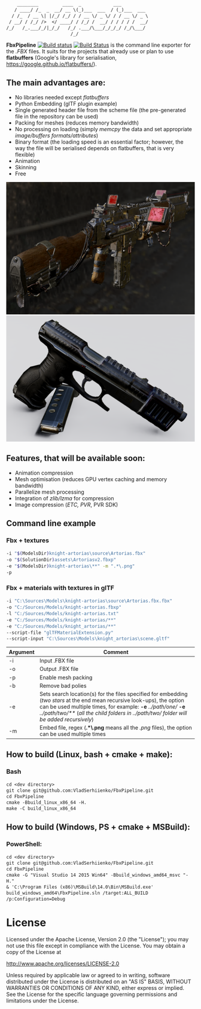 ```
    ________         ____  _            ___          
   / ____/ /_  _  __/ __ \(_)___  ___  / (_)___  ___ 
  / /_  / __ \| |/_/ /_/ / / __ \/ _ \/ / / __ \/ _ \
 / __/ / /_/ />  </ ____/ / /_/ /  __/ / / / / /  __/
/_/   /_.___/_/|_/_/   /_/ .___/\___/_/_/_/ /_/\___/ 
                        /_/                          
```


**FbxPipeline** [![Build status](https://ci.appveyor.com/api/projects/status/lob4wuwoji3awkeq?svg=true)](https://ci.appveyor.com/project/VladSerhiienko/fbxpipeline) [![Build Status](https://travis-ci.org/VladSerhiienko/FbxPipeline.svg?branch=master)](https://travis-ci.org/VladSerhiienko/FbxPipeline) is the command line exporter for the *.FBX* files. It suits for the projects that already use or plan to use **flatbuffers** (Google's library for serialisation, https://google.github.io/flatbuffers/).


## The main advantages are:
 - No libraries needed except *flatbuffers*
 - Python Embedding (glTF plugin example)
 - Single generated header file from the scheme file (the pre-generated file in the repository can be used)
 - Packing for meshes (reduces memory bandwidth)
 - No processing on loading (simply *memcpy* the data and set appropriate *image/buffers formats/attributes*)
 - Binary format (the loading speed is an essential factor; however, the way the file will be serialised depends on flatbuffers, that is very flexible)
 - Animation
 - Skinning
 - Free

![alt text](https://github.com/VladSerhiienko/FbxPipeline/blob/master/docs/AK.PNG "AK")
![alt text](https://github.com/VladSerhiienko/FbxPipeline/blob/master/docs/9mm.PNG "9mm")

## Features, that will be available soon:
 - Animation compression
 - Mesh optimisation (reduces GPU vertex caching and memory bandwidth)
 - Parallelize mesh processing
 - Integration of *zlib/lzma* for compression
 - Image compression (*ETC, PVR*, PVR SDK)

## Command line example
### Fbx + textures 
```sh
-i "$(ModelsDir)knight-artorias\source\Artorias.fbx"
-o "$(SolutionDir)assets\Artoriasv2.fbxp"
-e "$(ModelsDir)knight-artorias\**" -m ".*\.png"
-p
```
### Fbx + materials with textures in glTF
```sh
-i "C:\Sources\Models\knight-artorias\source\Artorias.fbx.fbx"
-o "C:/Sources/Models/knight-artorias.fbxp"
-l "C:/Sources/Models/knight-artorias.txt"
-e "C:/Sources/Models/knight-artorias/**"
-e "C:/Sources/Models/knight_artorias/**"
--script-file "glTFMaterialExtension.py"
--script-input "C:\Sources\Models\knight_artorias\scene.gltf"
```
|Argument|Comment|
|--------|-------|
|-i|Input .FBX file|
|-o|Output .FBX file|
|-p|Enable mesh packing|
|-b|Remove bad polies|
|-e|Sets search location(s) for the files specified for embedding (*two stars* at the end mean recursive look-ups), the option can be used multiple times, for example: **-e** *../path/one/* **-e** *../path/two/\*\** (*all the child folders in ../path/two/ folder will be added recursively*)|
|-m|Embed file, regex (**.\*\\.png** means all the *.png* files), the option can be used multiple times|

## How to build (Linux, bash + cmake + make):

### Bash
```
cd <dev directory>
git clone git@github.com:VladSerhiienko/FbxPipeline.git
cd FbxPipeline
cmake -Bbuild_linux_x86_64 -H.
make -C build_linux_x86_64
```

## How to build (Windows, PS + cmake + MSBuild): 

### PowerShell:
```
cd <dev directory>
git clone git@github.com:VladSerhiienko/FbxPipeline.git
cd FbxPipeline
cmake -G "Visual Studio 14 2015 Win64" -Bbuild_windows_amd64_msvc "-H."
& 'C:\Program Files (x86)\MSBuild\14.0\Bin\MSBuild.exe' build_windows_amd64\FbxPipeline.sln /target:ALL_BUILD /p:Configuration=Debug
```

# License
Licensed under the Apache License, Version 2.0 (the "License"); you may not
use this file except in compliance with the License. You may obtain a copy of
the License at

<http://www.apache.org/licenses/LICENSE-2.0>

Unless required by applicable law or agreed to in writing, software
distributed under the License is distributed on an "AS IS" BASIS, WITHOUT
WARRANTIES OR CONDITIONS OF ANY KIND, either express or implied. See the
License for the specific language governing permissions and limitations under
the License.
